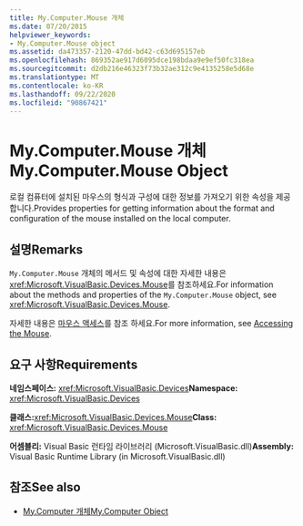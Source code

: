 ```yaml
---
title: My.Computer.Mouse 개체
ms.date: 07/20/2015
helpviewer_keywords:
- My.Computer.Mouse object
ms.assetid: da473357-2120-47dd-bd42-c63d695157eb
ms.openlocfilehash: 869352ae917d6095dce198bdaa9e9ef50fc318ea
ms.sourcegitcommit: d2db216e46323f73b32ae312c9e4135258e5d68e
ms.translationtype: MT
ms.contentlocale: ko-KR
ms.lasthandoff: 09/22/2020
ms.locfileid: "90867421"
---
```

# <a name="mycomputermouse-object"></a><span data-ttu-id="90c96-102">My.Computer.Mouse 개체</span><span class="sxs-lookup"><span data-stu-id="90c96-102">My.Computer.Mouse Object</span></span>

<span data-ttu-id="90c96-103">로컬 컴퓨터에 설치된 마우스의 형식과 구성에 대한 정보를 가져오기 위한 속성을 제공합니다.</span><span class="sxs-lookup"><span data-stu-id="90c96-103">Provides properties for getting information about the format and configuration of the mouse installed on the local computer.</span></span>  
  
## <a name="remarks"></a><span data-ttu-id="90c96-104">설명</span><span class="sxs-lookup"><span data-stu-id="90c96-104">Remarks</span></span>  

 <span data-ttu-id="90c96-105">`My.Computer.Mouse` 개체의 메서드 및 속성에 대한 자세한 내용은 <xref:Microsoft.VisualBasic.Devices.Mouse>를 참조하세요.</span><span class="sxs-lookup"><span data-stu-id="90c96-105">For information about the methods and properties of the `My.Computer.Mouse` object, see <xref:Microsoft.VisualBasic.Devices.Mouse>.</span></span>  
  
 <span data-ttu-id="90c96-106">자세한 내용은 [마우스 액세스](../../developing-apps/programming/computer-resources/accessing-the-mouse.md)를 참조 하세요.</span><span class="sxs-lookup"><span data-stu-id="90c96-106">For more information, see [Accessing the Mouse](../../developing-apps/programming/computer-resources/accessing-the-mouse.md).</span></span>  
  
## <a name="requirements"></a><span data-ttu-id="90c96-107">요구 사항</span><span class="sxs-lookup"><span data-stu-id="90c96-107">Requirements</span></span>  

 <span data-ttu-id="90c96-108">**네임스페이스:** <xref:Microsoft.VisualBasic.Devices></span><span class="sxs-lookup"><span data-stu-id="90c96-108">**Namespace:** <xref:Microsoft.VisualBasic.Devices></span></span>  
  
 <span data-ttu-id="90c96-109">**클래스:**<xref:Microsoft.VisualBasic.Devices.Mouse></span><span class="sxs-lookup"><span data-stu-id="90c96-109">**Class:** <xref:Microsoft.VisualBasic.Devices.Mouse></span></span>  
  
 <span data-ttu-id="90c96-110">**어셈블리:** Visual Basic 런타임 라이브러리 (Microsoft.VisualBasic.dll)</span><span class="sxs-lookup"><span data-stu-id="90c96-110">**Assembly:** Visual Basic Runtime Library (in Microsoft.VisualBasic.dll)</span></span>  
  
## <a name="see-also"></a><span data-ttu-id="90c96-111">참조</span><span class="sxs-lookup"><span data-stu-id="90c96-111">See also</span></span>

- [<span data-ttu-id="90c96-112">My.Computer 개체</span><span class="sxs-lookup"><span data-stu-id="90c96-112">My.Computer Object</span></span>](my-computer-object.md)
